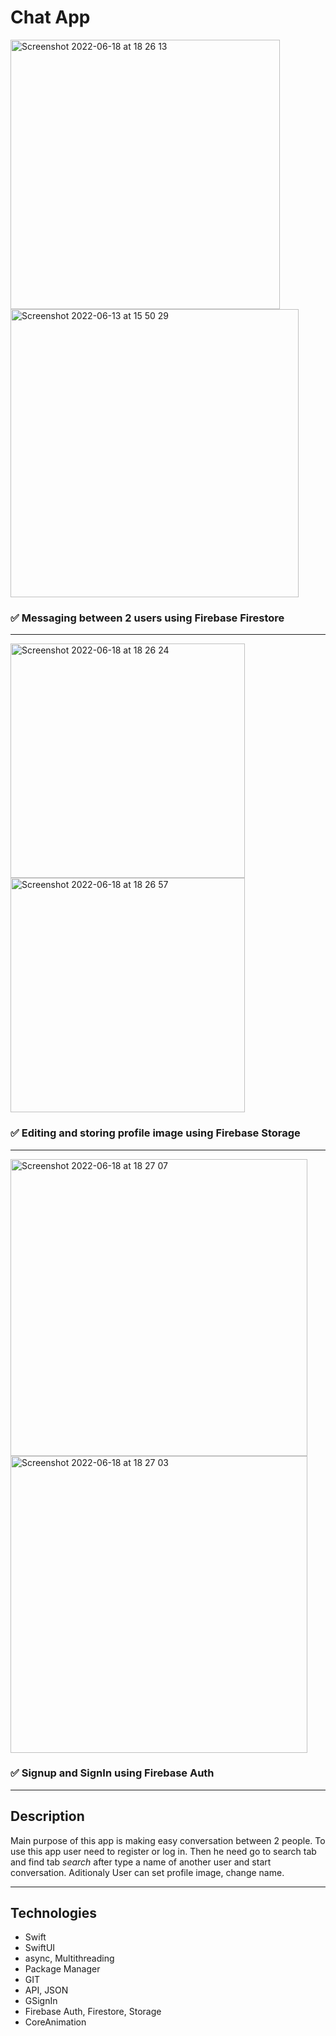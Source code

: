 # Chat App

<p float="left">
 <img width="431" alt="Screenshot 2022-06-18 at 18 26 13" src="https://user-images.githubusercontent.com/97970279/174445489-6439e11d-0998-4304-9e9e-87660570054b.png">
 <img width="461" alt="Screenshot 2022-06-13 at 15 50 29" src="https://user-images.githubusercontent.com/97970279/174445767-51fd5c09-70a8-4846-8e93-ff05bebbcdac.png">
</p>

 ### :white_check_mark: Messaging between 2 users using Firebase Firestore
 ----
 <p float="left">
<img width="375" alt="Screenshot 2022-06-18 at 18 26 24" src="https://user-images.githubusercontent.com/97970279/174445500-d29f5df0-db2e-439e-97e4-56469a2d8e74.png">
<img width="375" alt="Screenshot 2022-06-18 at 18 26 57" src="https://user-images.githubusercontent.com/97970279/174445507-b37910f0-dbe5-46ab-9e7a-fdbefe6c5338.png">
</p>

 ### :white_check_mark: Editing and storing profile image using Firebase Storage
----
 <p float="left">
<img width="475" alt="Screenshot 2022-06-18 at 18 27 07" src="https://user-images.githubusercontent.com/97970279/174445515-8d7ab913-adca-4431-9353-5e7fdad10031.png">
<img width="475" alt="Screenshot 2022-06-18 at 18 27 03" src="https://user-images.githubusercontent.com/97970279/174445520-10027081-74ef-49f6-983e-b63203236b2f.png">
 </p>

 ### :white_check_mark: Signup and SignIn using Firebase Auth
 ----
 
 ## Description
  Main purpose of this app is making easy conversation between 2 people. 
  To use this app user need to register or log in. 
  Then he need go to search tab and find tab *search* after type a name of another user and start conversation.
  Aditionaly User can set profile image, change name.
 
 ----
 ## Technologies
  - Swift
  - SwiftUI
  - async, Multithreading
  - Package Manager
  - GIT
  - API, JSON
  - GSignIn
  - Firebase Auth, Firestore, Storage
  - CoreAnimation
